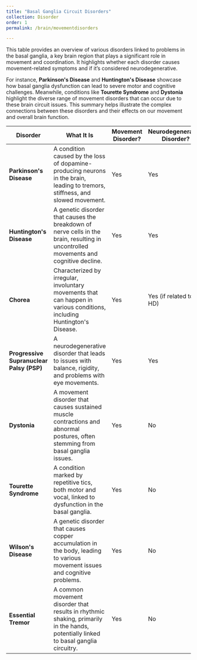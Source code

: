 ```yaml
---
title: "Basal Ganglia Circuit Disorders"
collection: Disorder
order: 1
permalink: /brain/movementdisorders  

---
```

This table provides an overview of various disorders linked to problems in the basal ganglia, a key brain region that plays a significant role in movement and coordination. It highlights whether each disorder causes movement-related symptoms and if it’s considered neurodegenerative.

For instance, **Parkinson's Disease** and **Huntington's Disease** showcase how basal ganglia dysfunction can lead to severe motor and cognitive challenges. Meanwhile, conditions like **Tourette Syndrome** and **Dystonia** highlight the diverse range of movement disorders that can occur due to these brain circuit issues. This summary helps illustrate the complex connections between these disorders and their effects on our movement and overall brain function.

| **Disorder**                          | **What It Is**                                                                                      | **Movement Disorder?** | **Neurodegenerative Disorder?** |
|---------------------------------------|------------------------------------------------------------------------------------------------------|------------------------|----------------------------------|
| **Parkinson's Disease**               | A condition caused by the loss of dopamine-producing neurons in the brain, leading to tremors, stiffness, and slowed movement. | Yes                    | Yes                              |
| **Huntington's Disease**              | A genetic disorder that causes the breakdown of nerve cells in the brain, resulting in uncontrolled movements and cognitive decline. | Yes                    | Yes                              |
| **Chorea**                            | Characterized by irregular, involuntary movements that can happen in various conditions, including Huntington's Disease. | Yes                    | Yes (if related to HD)          |
| **Progressive Supranuclear Palsy (PSP)** | A neurodegenerative disorder that leads to issues with balance, rigidity, and problems with eye movements. | Yes                    | Yes                              |
| **Dystonia**                          | A movement disorder that causes sustained muscle contractions and abnormal postures, often stemming from basal ganglia issues. | Yes                    | No                               |
| **Tourette Syndrome**                 | A condition marked by repetitive tics, both motor and vocal, linked to dysfunction in the basal ganglia. | Yes                    | No                               |
| **Wilson's Disease**                  | A genetic disorder that causes copper accumulation in the body, leading to various movement issues and cognitive problems. | Yes                    | No                               |
| **Essential Tremor**                  | A common movement disorder that results in rhythmic shaking, primarily in the hands, potentially linked to basal ganglia circuitry. | Yes                    | No                               |
